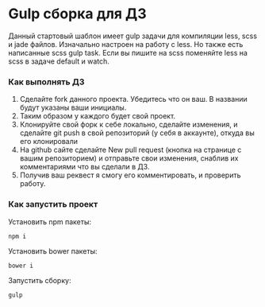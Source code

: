 # Gulp сборка для ДЗ

Данный стартовый шаблон имеет gulp задачи для компиляции less, scss и jade файлов.
Изначально настроен на работу с less. Но также есть написанные scss gulp task.
Если вы пишите на scss поменяйте less на scss в задаче default и watch.

### Как выполнять ДЗ

1. Сделайте fork данного проекта. Убедитесь что он ваш. В названии будут указаны ваши инициалы.
2. Таким образом у каждого будет свой проект.
3. Клонируйте свой форк к себе локально, сделайте изменения, и сделайте git push в свой репозиторий (у себя в аккаунте), откуда вы его клонировали
4. На github сайте сделайте New pull request (кнопка на странице с вашим репозиторием) и отправьте свои изменения, снаблив их комментариями что вы сделали в ДЗ.
5. Получив ваш реквест я смогу его комментировать, и проверить работу.

### Как запустить проект

Установить npm пакеты:

```
npm i
```

Установить bower пакеты:

```
bower i
```

Запустить сборку:

```
gulp
```
